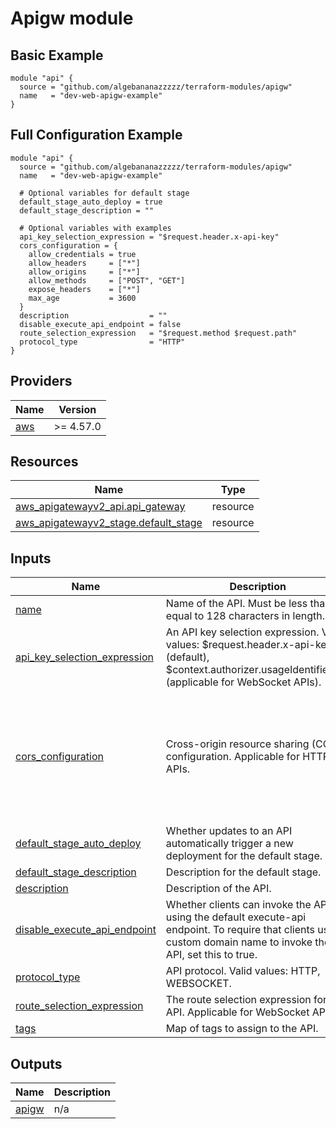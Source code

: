 # Apigw module

## Basic Example
```hcl
module "api" {
  source = "github.com/algebananazzzzz/terraform-modules/apigw"
  name   = "dev-web-apigw-example"
}
```

## Full Configuration Example 
```hcl
module "api" {
  source = "github.com/algebananazzzzz/terraform-modules/apigw"
  name   = "dev-web-apigw-example"

  # Optional variables for default stage
  default_stage_auto_deploy = true
  default_stage_description = ""

  # Optional variables with examples
  api_key_selection_expression = "$request.header.x-api-key"
  cors_configuration = {
    allow_credentials = true
    allow_headers     = ["*"]
    allow_origins     = ["*"]
    allow_methods     = ["POST", "GET"]
    expose_headers    = ["*"]
    max_age           = 3600
  }
  description                  = ""
  disable_execute_api_endpoint = false
  route_selection_expression   = "$request.method $request.path"
  protocol_type                = "HTTP"
}
```

<!-- BEGIN_TF_DOCS -->
## Providers

| Name | Version |
|------|---------|
| <a name="provider_aws"></a> [aws](#provider\_aws) | >= 4.57.0 |

## Resources

| Name | Type |
|------|------|
| [aws_apigatewayv2_api.api_gateway](https://registry.terraform.io/providers/hashicorp/aws/latest/docs/resources/apigatewayv2_api) | resource |
| [aws_apigatewayv2_stage.default_stage](https://registry.terraform.io/providers/hashicorp/aws/latest/docs/resources/apigatewayv2_stage) | resource |

## Inputs

| Name | Description | Type | Default | Required |
|------|-------------|------|---------|:--------:|
| <a name="input_name"></a> [name](#input\_name) | Name of the API. Must be less than or equal to 128 characters in length. | `string` | n/a | yes |
| <a name="input_api_key_selection_expression"></a> [api\_key\_selection\_expression](#input\_api\_key\_selection\_expression) | An API key selection expression. Valid values: $request.header.x-api-key (default), $context.authorizer.usageIdentifierKey (applicable for WebSocket APIs). | `string` | `"$request.header.x-api-key"` | no |
| <a name="input_cors_configuration"></a> [cors\_configuration](#input\_cors\_configuration) | Cross-origin resource sharing (CORS) configuration. Applicable for HTTP APIs. | <pre>object({<br>    allow_credentials = optional(bool)<br>    allow_headers     = optional(list(string))<br>    allow_origins     = optional(list(string))<br>    allow_methods     = optional(list(string))<br>    expose_headers    = optional(list(string))<br>    max_age           = optional(number)<br>  })</pre> | `null` | no |
| <a name="input_default_stage_auto_deploy"></a> [default\_stage\_auto\_deploy](#input\_default\_stage\_auto\_deploy) | Whether updates to an API automatically trigger a new deployment for the default stage. | `bool` | `true` | no |
| <a name="input_default_stage_description"></a> [default\_stage\_description](#input\_default\_stage\_description) | Description for the default stage. | `string` | `null` | no |
| <a name="input_description"></a> [description](#input\_description) | Description of the API. | `string` | `null` | no |
| <a name="input_disable_execute_api_endpoint"></a> [disable\_execute\_api\_endpoint](#input\_disable\_execute\_api\_endpoint) | Whether clients can invoke the API by using the default execute-api endpoint. To require that clients use a custom domain name to invoke the API, set this to true. | `bool` | `false` | no |
| <a name="input_protocol_type"></a> [protocol\_type](#input\_protocol\_type) | API protocol. Valid values: HTTP, WEBSOCKET. | `string` | `"HTTP"` | no |
| <a name="input_route_selection_expression"></a> [route\_selection\_expression](#input\_route\_selection\_expression) | The route selection expression for the API. Applicable for WebSocket APIs. | `string` | `"$request.method $request.path"` | no |
| <a name="input_tags"></a> [tags](#input\_tags) | Map of tags to assign to the API. | `map(string)` | `null` | no |

## Outputs

| Name | Description |
|------|-------------|
| <a name="output_apigw"></a> [apigw](#output\_apigw) | n/a |
<!-- END_TF_DOCS -->